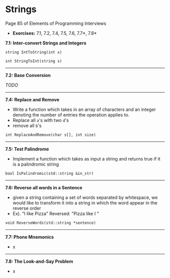 # Strings #
Page 85 of Elements of Programming Interviews

*   **Exercises:** 7.1, 7.2, 7.4, 7.5, 7.6, 7.7*, 7.8*

**7.1: Inter-convert Strings and Integers**

`string IntToString(int x)`

`int StringToInt(string s)`

---

**7.2: Base Conversion**

_TODO_

---

**7.4: Replace and Remove**

*   Write a function which takes in an array of characters and an integer denoting the number of entries the operation applies to.
*   Replace all `a`'s with two `d`'s
*   remove all `b`'s

`int ReplaceAndRemove(char s[], int size)`

---

**7.5: Test Palindrome**

*   Implement a function which takes as input a string and returns true if it is a palindromic string

`bool IsPalindromic(std::string &in_str)`

---

**7.6: Reverse all words in a Sentence**

*   given a string containing a set of words separated by whitespace, we would like to transform it into a string in which the word appear in the reverse order
*   Ex). "I like Pizza"  Reversed: "Pizza like I "

`void ReverseWords(std::string *sentence)`

---

**7.7: Phone Mnemonics**

*   x

---

**7.8: The Look-and-Say Problem**

*   x